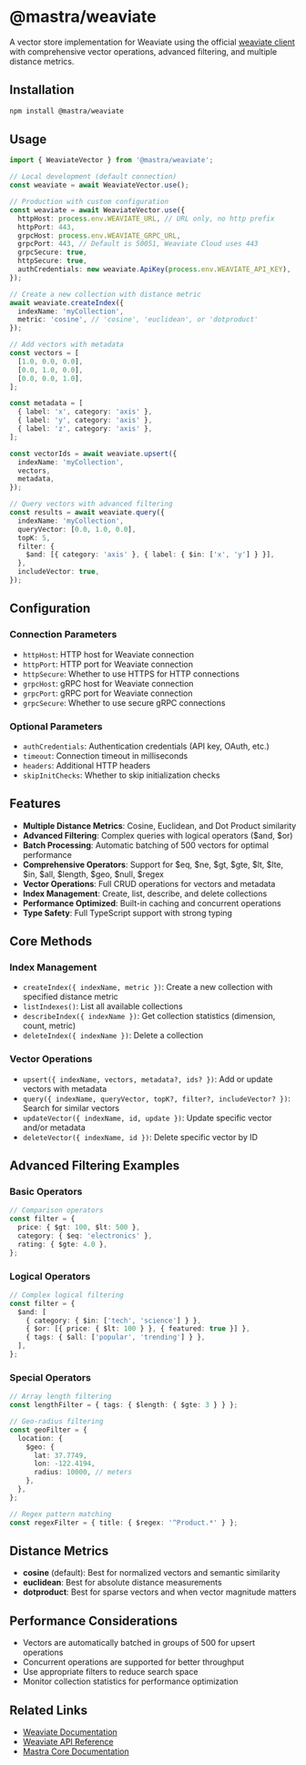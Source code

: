# @mastra/weaviate

A vector store implementation for Weaviate using the official [weaviate client](https://www.npmjs.com/package/weaviate-client) with comprehensive vector operations, advanced filtering, and multiple distance metrics.

## Installation

```bash
npm install @mastra/weaviate
```

## Usage

```typescript
import { WeaviateVector } from '@mastra/weaviate';

// Local development (default connection)
const weaviate = await WeaviateVector.use();

// Production with custom configuration
const weaviate = await WeaviateVector.use({
  httpHost: process.env.WEAVIATE_URL, // URL only, no http prefix
  httpPort: 443,
  grpcHost: process.env.WEAVIATE_GRPC_URL,
  grpcPort: 443, // Default is 50051, Weaviate Cloud uses 443
  grpcSecure: true,
  httpSecure: true,
  authCredentials: new weaviate.ApiKey(process.env.WEAVIATE_API_KEY),
});

// Create a new collection with distance metric
await weaviate.createIndex({
  indexName: 'myCollection',
  metric: 'cosine', // 'cosine', 'euclidean', or 'dotproduct'
});

// Add vectors with metadata
const vectors = [
  [1.0, 0.0, 0.0],
  [0.0, 1.0, 0.0],
  [0.0, 0.0, 1.0],
];

const metadata = [
  { label: 'x', category: 'axis' },
  { label: 'y', category: 'axis' },
  { label: 'z', category: 'axis' },
];

const vectorIds = await weaviate.upsert({
  indexName: 'myCollection',
  vectors,
  metadata,
});

// Query vectors with advanced filtering
const results = await weaviate.query({
  indexName: 'myCollection',
  queryVector: [0.0, 1.0, 0.0],
  topK: 5,
  filter: {
    $and: [{ category: 'axis' }, { label: { $in: ['x', 'y'] } }],
  },
  includeVector: true,
});
```

## Configuration

### Connection Parameters

- `httpHost`: HTTP host for Weaviate connection
- `httpPort`: HTTP port for Weaviate connection
- `httpSecure`: Whether to use HTTPS for HTTP connections
- `grpcHost`: gRPC host for Weaviate connection
- `grpcPort`: gRPC port for Weaviate connection
- `grpcSecure`: Whether to use secure gRPC connections

### Optional Parameters

- `authCredentials`: Authentication credentials (API key, OAuth, etc.)
- `timeout`: Connection timeout in milliseconds
- `headers`: Additional HTTP headers
- `skipInitChecks`: Whether to skip initialization checks

## Features

- **Multiple Distance Metrics**: Cosine, Euclidean, and Dot Product similarity
- **Advanced Filtering**: Complex queries with logical operators ($and, $or)
- **Batch Processing**: Automatic batching of 500 vectors for optimal performance
- **Comprehensive Operators**: Support for $eq, $ne, $gt, $gte, $lt, $lte, $in, $all, $length, $geo, $null, $regex
- **Vector Operations**: Full CRUD operations for vectors and metadata
- **Index Management**: Create, list, describe, and delete collections
- **Performance Optimized**: Built-in caching and concurrent operations
- **Type Safety**: Full TypeScript support with strong typing

## Core Methods

### Index Management

- `createIndex({ indexName, metric })`: Create a new collection with specified distance metric
- `listIndexes()`: List all available collections
- `describeIndex({ indexName })`: Get collection statistics (dimension, count, metric)
- `deleteIndex({ indexName })`: Delete a collection

### Vector Operations

- `upsert({ indexName, vectors, metadata?, ids? })`: Add or update vectors with metadata
- `query({ indexName, queryVector, topK?, filter?, includeVector? })`: Search for similar vectors
- `updateVector({ indexName, id, update })`: Update specific vector and/or metadata
- `deleteVector({ indexName, id })`: Delete specific vector by ID

## Advanced Filtering Examples

### Basic Operators

```typescript
// Comparison operators
const filter = {
  price: { $gt: 100, $lt: 500 },
  category: { $eq: 'electronics' },
  rating: { $gte: 4.0 },
};
```

### Logical Operators

```typescript
// Complex logical filtering
const filter = {
  $and: [
    { category: { $in: ['tech', 'science'] } },
    { $or: [{ price: { $lt: 100 } }, { featured: true }] },
    { tags: { $all: ['popular', 'trending'] } },
  ],
};
```

### Special Operators

```typescript
// Array length filtering
const lengthFilter = { tags: { $length: { $gte: 3 } } };

// Geo-radius filtering
const geoFilter = {
  location: {
    $geo: {
      lat: 37.7749,
      lon: -122.4194,
      radius: 10000, // meters
    },
  },
};

// Regex pattern matching
const regexFilter = { title: { $regex: '^Product.*' } };
```

## Distance Metrics

- **cosine** (default): Best for normalized vectors and semantic similarity
- **euclidean**: Best for absolute distance measurements
- **dotproduct**: Best for sparse vectors and when vector magnitude matters

## Performance Considerations

- Vectors are automatically batched in groups of 500 for upsert operations
- Concurrent operations are supported for better throughput
- Use appropriate filters to reduce search space
- Monitor collection statistics for performance optimization

## Related Links

- [Weaviate Documentation](https://weaviate.io/developers/weaviate/client-libraries/typescript/typescript-v3)
- [Weaviate API Reference](https://weaviate.io/developers/weaviate/api/rest)
- [Mastra Core Documentation](https://docs.mastra.ai)
